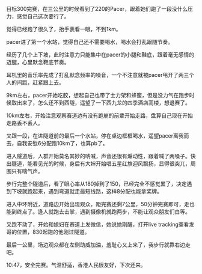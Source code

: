目标300完赛，在三公里的时候看到了220的Pacer，跟着她们跑了一段没什么压力，感觉自己这次要行了。

觉得已经跑了很久了，抬手表看一眼，不到1km。

pacer进了第一个水站，觉得自己还不需要喝水，喝水会打乱跟随节奏。

经历了几个上下坡，此时注意力只能集中在pacer的小腿和鞋底，跟着毫无感情的迈腿，心里默念鞋底节奏。

耳机里的音乐率先成了打乱默念频率的噪音，一个不注意就被pacer甩开了两三个人的间距，赶紧跟上去。

9km左右，pacer开始吃胶，想起自己也带了士力架和蜂蜜，但是没力气在跑步时候取出来了，怎么还不到西隧，遥望了一下西九龙的四季酒店高楼，想退赛了。

10km左右，开始注意观察赛道边有没有跑崩的前辈开始走路，盘算自己现在开始走路丢不丢人。

又跟一段，在进隧道前的最后一个水站，停在桌边框框喝水，遥望pacer离我而去，自我安慰6分配跑10km了，也算pb了。

进入隧道后，人群开始莫名其妙的呐喊，声音还很有煽动性，跟着喊了两嗓子。快出隧道，能看见光的时候，身后有大婶开始唱五星红旗迎风飘扬，显得很突兀，周围只有喘气声。

步行完整个隧道后，看了眼心率从180掉到了150，已经完全不感觉累了，决定遇到下坡就跑起来，遇到弯道就走最短线路，这样8分配也能拿奖牌。

进入中环附近，道路边开始出现观众，距完赛还剩7公里，50分钟完赛即可，走也能到终点了。逢人就跑去击掌，遇到摄像机就跑两步，不能让观众朋友们白等。

又跑不动了，开始和媳妇在赛道上发微信，她说她刚醒，打开live tracking查看发哥的位置，830起跑的他刚过隧道。

最后一公里，场边观众都在左侧助威加油，羞耻心又上来了，我步行就靠右边走吧。

10:47，安全完赛。气温舒适，香港人民很友好，下次还来。











